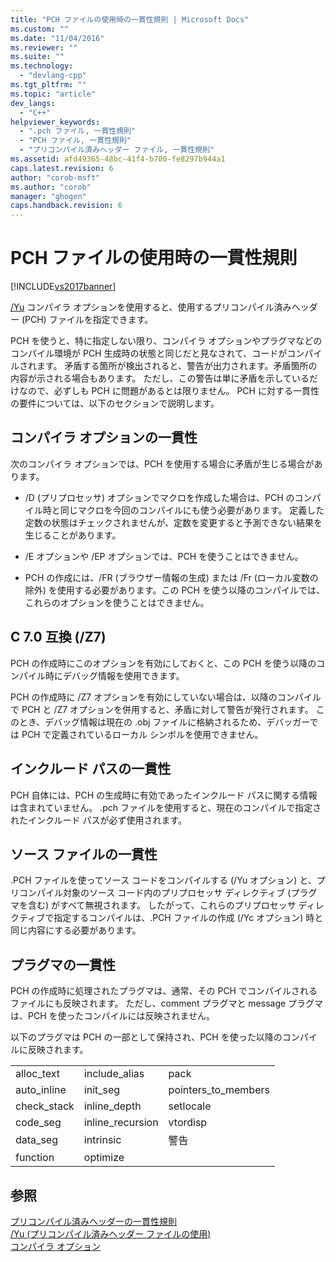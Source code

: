 ```yaml
---
title: "PCH ファイルの使用時の一貫性規則 | Microsoft Docs"
ms.custom: ""
ms.date: "11/04/2016"
ms.reviewer: ""
ms.suite: ""
ms.technology: 
  - "devlang-cpp"
ms.tgt_pltfrm: ""
ms.topic: "article"
dev_langs: 
  - "C++"
helpviewer_keywords: 
  - ".pch ファイル, 一貫性規則"
  - "PCH ファイル, 一貫性規則"
  - "プリコンパイル済みヘッダー ファイル, 一貫性規則"
ms.assetid: afd49365-48bc-41f4-b700-fe8297b944a1
caps.latest.revision: 6
author: "corob-msft"
ms.author: "corob"
manager: "ghogen"
caps.handback.revision: 6
---
```

# PCH ファイルの使用時の一貫性規則
[!INCLUDE[vs2017banner](../../assembler/inline/includes/vs2017banner.md)]

[\/Yu](../../build/reference/yu-use-precompiled-header-file.md) コンパイラ オプションを使用すると、使用するプリコンパイル済みヘッダー \(PCH\) ファイルを指定できます。  
  
 PCH を使うと、特に指定しない限り、コンパイラ オプションやプラグマなどのコンパイル環境が PCH 生成時の状態と同じだと見なされて、コードがコンパイルされます。  矛盾する箇所が検出されると、警告が出力されます。矛盾箇所の内容が示される場合もあります。  ただし、この警告は単に矛盾を示しているだけなので、必ずしも PCH に問題があるとは限りません。  PCH に対する一貫性の要件については、以下のセクションで説明します。  
  
## コンパイラ オプションの一貫性  
 次のコンパイラ オプションでは、PCH を使用する場合に矛盾が生じる場合があります。  
  
-   \/D \(プリプロセッサ\) オプションでマクロを作成した場合は、PCH のコンパイル時と同じマクロを今回のコンパイルにも使う必要があります。  定義した定数の状態はチェックされませんが、定数を変更すると予測できない結果を生じることがあります。  
  
-   \/E オプションや \/EP オプションでは、PCH を使うことはできません。  
  
-   PCH の作成には、\/FR \(ブラウザー情報の生成\) または \/Fr \(ローカル変数の除外\) を使用する必要があります。この PCH を使う以降のコンパイルでは、これらのオプションを使うことはできません。  
  
## C 7.0 互換 \(\/Z7\)  
 PCH の作成時にこのオプションを有効にしておくと、この PCH を使う以降のコンパイル時にデバッグ情報を使用できます。  
  
 PCH の作成時に \/Z7 オプションを有効にしていない場合は、以降のコンパイルで PCH と \/Z7 オプションを併用すると、矛盾に対して警告が発行されます。  このとき、デバッグ情報は現在の .obj ファイルに格納されるため、デバッガーでは PCH で定義されているローカル シンボルを使用できません。  
  
## インクルード パスの一貫性  
 PCH 自体には、PCH の生成時に有効であったインクルード パスに関する情報は含まれていません。  .pch ファイルを使用すると、現在のコンパイルで指定されたインクルード パスが必ず使用されます。  
  
## ソース ファイルの一貫性  
 .PCH ファイルを使ってソース コードをコンパイルする \(\/Yu オプション\) と、プリコンパイル対象のソース コード内のプリプロセッサ ディレクティブ \(プラグマを含む\) がすべて無視されます。  したがって、これらのプリプロセッサ ディレクティブで指定するコンパイルは、.PCH ファイルの作成 \(\/Yc オプション\) 時と同じ内容にする必要があります。  
  
## プラグマの一貫性  
 PCH の作成時に処理されたプラグマは、通常、その PCH でコンパイルされるファイルにも反映されます。  ただし、comment プラグマと message プラグマは、PCH を使ったコンパイルには反映されません。  
  
 以下のプラグマは PCH の一部として保持され、PCH を使った以降のコンパイルに反映されます。  
  
||||  
|-|-|-|  
|alloc\_text|include\_alias|pack|  
|auto\_inline|init\_seg|pointers\_to\_members|  
|check\_stack|inline\_depth|setlocale|  
|code\_seg|inline\_recursion|vtordisp|  
|data\_seg|intrinsic|警告|  
|function|optimize||  
  
## 参照  
 [プリコンパイル済みヘッダーの一貫性規則](../../build/reference/precompiled-header-consistency-rules.md)   
 [\/Yu \(プリコンパイル済みヘッダー ファイルの使用\)](../../build/reference/yu-use-precompiled-header-file.md)   
 [コンパイラ オプション](../../build/reference/compiler-options.md)